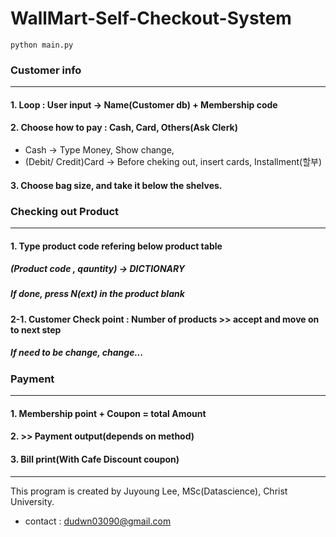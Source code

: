 # WallMart-Self-Checkout-System

```
python main.py
```

### Customer info 
--------------
#### 1. Loop : User input -> Name(Customer db) + Membership code 
#### 2. Choose how to pay : Cash, Card, Others(Ask Clerk)
* Cash -> Type Money, Show change,
* (Debit/ Credit)Card -> Before cheking out, insert cards, Installment(할부) 
#### 3. Choose bag size, and take it below the shelves. 

### Checking out Product
--------------------
#### 1. Type product code refering below product table
##### (Product code , qauntity) -> DICTIONARY 
##### If done, press N(ext) in the product blank  
#### 2-1. Customer Check point : Number of products >> accept and move on to next step
##### If need to be change, change... 

### Payment
--------
#### 1. Membership point + Coupon = total Amount
#### 2. >> Payment output(depends on method)
#### 3. Bill print(With Cafe Discount coupon)


----------------
This program is created by Juyoung Lee, MSc(Datascience), Christ University.
* contact : <dudwn03090@gmail.com>
